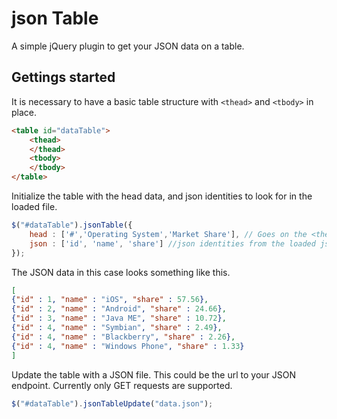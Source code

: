 json Table
=========

A simple jQuery plugin to get your JSON data on a table.

Gettings started
----------------
It is necessary to have a basic table structure with `<thead>` and `<tbody>` in place.
```html
<table id="dataTable">
	<thead>
	</thead>
	<tbody>
	</tbody>
</table>
```

Initialize the table with the head data, and json identities to look for in the loaded file.
```javascript
$("#dataTable").jsonTable({
	head : ['#','Operating System','Market Share'], // Goes on the <thead>
	json : ['id', 'name', 'share'] //json identities from the loaded json object
});
```

The JSON data in this case looks something like this.
```json
[
{"id" : 1, "name" : "iOS", "share" : 57.56},
{"id" : 2, "name" : "Android", "share" : 24.66},
{"id" : 3, "name" : "Java ME", "share" : 10.72},
{"id" : 4, "name" : "Symbian", "share" : 2.49},
{"id" : 4, "name" : "Blackberry", "share" : 2.26},
{"id" : 4, "name" : "Windows Phone", "share" : 1.33}
]
```

Update the table with a JSON file. This could be the url to your JSON endpoint. Currently only GET requests are supported.
```javascript
$("#dataTable").jsonTableUpdate("data.json");
```